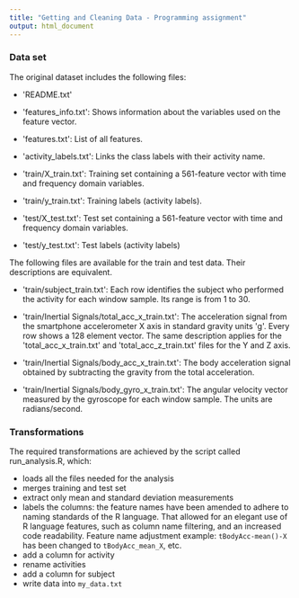 ```yaml
---
title: "Getting and Cleaning Data - Programming assignment"
output: html_document
---
```


### Data set
The original dataset includes the following files:

 * 'README.txt'
 
 * 'features_info.txt': Shows information about the variables used on the feature vector.
 
 * 'features.txt': List of all features.
 
 * 'activity_labels.txt': Links the class labels with their activity name.
 
 * 'train/X_train.txt': Training set containing a 561-feature vector with time and frequency domain variables.
 
 * 'train/y_train.txt': Training labels (activity labels).
 
 * 'test/X_test.txt': Test set containing a 561-feature vector with time and frequency domain variables.
 
 * 'test/y_test.txt': Test labels (activity labels)

The following files are available for the train and test data. Their descriptions are equivalent.

 * 'train/subject_train.txt': Each row identifies the subject who performed the activity for each window sample. Its range is from 1 to 30. 

 * 'train/Inertial Signals/total_acc_x_train.txt': The acceleration signal from the smartphone accelerometer X axis in standard gravity units 'g'. Every row shows a 128 element vector. The same description applies for the 'total_acc_x_train.txt' and 'total_acc_z_train.txt' files for the Y and Z axis. 

 * 'train/Inertial Signals/body_acc_x_train.txt': The body acceleration signal obtained by subtracting the gravity from the total acceleration. 

- 'train/Inertial Signals/body_gyro_x_train.txt': The angular velocity vector measured by the gyroscope for each window sample. The units are radians/second. 


### Transformations
The required transformations are achieved by the script called run_analysis.R, which:

* loads all the files needed for the analysis
* merges training and test set
* extract only mean and standard deviation measurements
* labels the columns: the feature names have been amended to adhere to naming standards of the R language. That allowed for an elegant use of R language features, such as column name filtering, and an increased code readability. Feature name adjustment example: `tBodyAcc-mean()-X` has been changed to `tBodyAcc_mean_X`, etc.
* add a column for activity
* rename activities
* add a column for subject
* write data into `my_data.txt`



